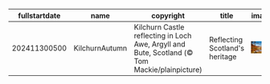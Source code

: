 |fullstartdate|name|copyright|title|image|
|--|--|--|--|--|
202411300500|KilchurnAutumn|Kilchurn Castle reflecting in Loch Awe, Argyll and Bute, Scotland (© Tom Mackie/plainpicture)|Reflecting Scotland's heritage|![](/en-CA/2024/12/202411300500KilchurnAutumn.jpg)|
